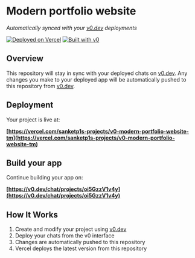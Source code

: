 # Modern portfolio website

*Automatically synced with your [v0.dev](https://v0.dev) deployments*

[![Deployed on Vercel](https://img.shields.io/badge/Deployed%20on-Vercel-black?style=for-the-badge&logo=vercel)](https://vercel.com/sanketp1s-projects/v0-modern-portfolio-website-tm)
[![Built with v0](https://img.shields.io/badge/Built%20with-v0.dev-black?style=for-the-badge)](https://v0.dev/chat/projects/oi5GzzV1v4y)

## Overview

This repository will stay in sync with your deployed chats on [v0.dev](https://v0.dev).
Any changes you make to your deployed app will be automatically pushed to this repository from [v0.dev](https://v0.dev).

## Deployment

Your project is live at:

**[https://vercel.com/sanketp1s-projects/v0-modern-portfolio-website-tm](https://vercel.com/sanketp1s-projects/v0-modern-portfolio-website-tm)**

## Build your app

Continue building your app on:

**[https://v0.dev/chat/projects/oi5GzzV1v4y](https://v0.dev/chat/projects/oi5GzzV1v4y)**

## How It Works

1. Create and modify your project using [v0.dev](https://v0.dev)
2. Deploy your chats from the v0 interface
3. Changes are automatically pushed to this repository
4. Vercel deploys the latest version from this repository